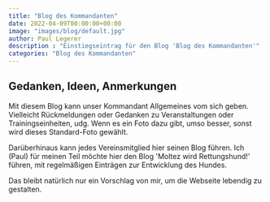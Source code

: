 ```yaml
---
title: "Blog des Kommandanten"
date: 2022-04-09T00:00:00+00:00
image: "images/blog/default.jpg"
author: Paul Legerer
description : "Einstiegseintrag für den Blog 'Blog des Kommandanten'"
categories: "Blog des Kommandanten"
---
```

## Gedanken, Ideen, Anmerkungen

Mit diesem Blog kann unser Kommandant Allgemeines vom sich geben. Vielleicht Rückmeldungen oder Gedanken zu Veranstaltungen oder Trainingseinheiten, udg. Wenn es ein Foto dazu gibt, umso besser, sonst wird dieses Standard-Foto gewählt.

Darüberhinaus kann jedes Vereinsmitglied hier seinen Blog führen. Ich (Paul) für meinen Teil möchte hier den Blog 'Moltez wird Rettungshund!' führen, mit regelmäßigen Einträgen zur Entwicklung des Hundes.

Das bleibt natürlich nur ein Vorschlag von mir, um die Webseite lebendig zu gestalten.



